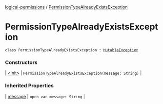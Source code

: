 [logical-permissions](../index.md) / [PermissionTypeAlreadyExistsException](.)

# PermissionTypeAlreadyExistsException

`class PermissionTypeAlreadyExistsException : `[`MutableException`](../-mutable-exception/index.md)

### Constructors

| [&lt;init&gt;](-init-.md) | `PermissionTypeAlreadyExistsException(message: String)` |

### Inherited Properties

| [message](../-mutable-exception/message.md) | `open var message: String` |

